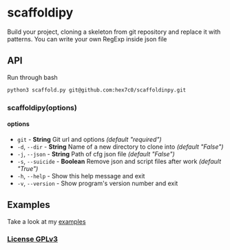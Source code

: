 # scaffoldipy

Build your project, cloning a skeleton from git repository and replace it with patterns.
You can write your own RegExp inside json file

## API

Run through bash

```bash
python3 scaffold.py git@github.com:hex7c0/scaffoldinpy.git
```

### scaffoldipy(options)

#### options

 - `git` - **String** Git url and options *(default "required")*
 - `-d`, `--dir` - **String** Name of a new directory to clone into *(default "False")*
 - `-j`, `--json` - **String** Path of cfg json file *(default "False")*
 - `-s`, `--suicide` - **Boolean** Remove json and script files after work *(default "True")*
 - `-h`, `--help` - Show this help message and exit
 - `-v`, `--version` - Show program's version number and exit

## Examples

Take a look at my [examples](https://github.com/hex7c0/scaffoldipy/tree/master/examples)

### [License GPLv3](http://opensource.org/licenses/GPL-3.0)
